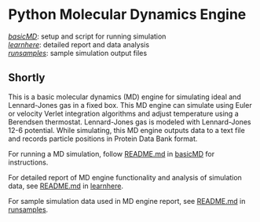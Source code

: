 # Python Molecular Dynamics Engine
[*basicMD*](https://github.com/nAmnesiac/py_basicMD/tree/main/basicMD): setup and script for running simulation <br/>
[*learnhere*](https://github.com/nAmnesiac/py_basicMD/tree/main/learnhere): detailed report and data analysis <br/>
[*runsamples*](https://github.com/nAmnesiac/py_basicMD/tree/main/runsamples): sample simulation output files

## Shortly
This is a basic molecular dynamics (MD) engine for simulating ideal and Lennard-Jones gas in a fixed box. This MD engine can simulate using Euler or velocity Verlet integration algorithms and adjust temperature using a Berendsen thermostat. Lennard-Jones gas is modeled with Lennard-Jones 12-6 potential. While simulating, this MD engine outputs data to a text file and records particle positions in Protein Data Bank format. 

For running a MD simulation, follow [README.md](https://github.com/nAmnesiac/py_basicMD/blob/main/basicMD/README.md) in [basicMD](https://github.com/nAmnesiac/py_basicMD/tree/main/basicMD) for instructions.

For detailed report of MD engine functionality and analysis of simulation data, see [README.md](https://github.com/nAmnesiac/py_basicMD/blob/main/learnhere/README.md) in [learnhere](https://github.com/nAmnesiac/py_basicMD/tree/main/learnhere).

For sample simulation data used in MD engine report, see [README.md](https://github.com/nAmnesiac/py_basicMD/blob/main/runsamples/README.md) in [runsamples](https://github.com/nAmnesiac/py_basicMD/tree/main/runsamples).
